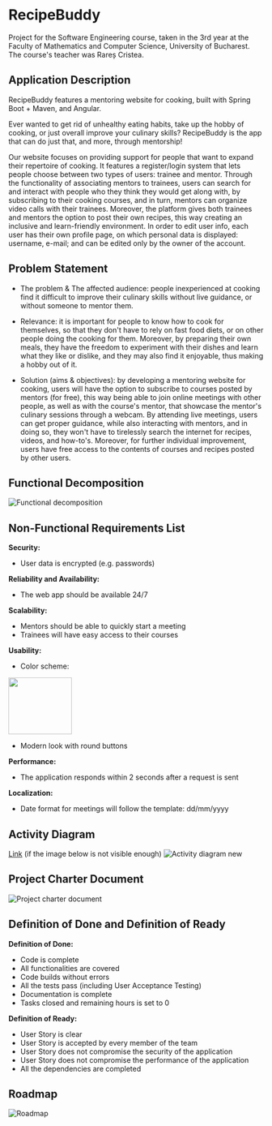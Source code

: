 # RecipeBuddy

Project for the Software Engineering course, taken in the 3rd year at the Faculty of Mathematics and Computer Science, University of Bucharest. The course's teacher was Rareș Cristea.

## Application Description

RecipeBuddy features a mentoring website for cooking, built with Spring Boot + Maven, and Angular.

Ever wanted to get rid of unhealthy eating habits, take up the hobby of cooking, or just overall improve your culinary skills? RecipeBuddy is the app that can do just that, and more, through mentorship!

Our website focuses on providing support for people that want to expand their repertoire of cooking. It features a register/login system that lets people choose between two types of users: trainee and mentor. Through the functionality of associating mentors to trainees, users can search for and interact with people who they think they would get along with, by subscribing to their cooking courses, and in turn, mentors can organize video calls with their trainees. Moreover, the platform gives both trainees and mentors the option to post their own recipes, this way creating an inclusive and learn-friendly environment. In order to edit user info, each user has their own profile page, on which personal data is displayed: username, e-mail; and can be edited only by the owner of the account.

## Problem Statement

* The problem & The affected audience: people inexperienced at cooking find it difficult to improve their culinary skills without live guidance, or without someone to mentor them.
	
* Relevance: it is important for people to know how to cook for themselves, so that they don't have to rely on fast food diets, or on other people doing the cooking for them. Moreover, by preparing their own meals, they have the freedom to experiment with their dishes and learn what they like or dislike, and they may also find it enjoyable, thus making a hobby out of it.
	
* Solution (aims & objectives): by developing a mentoring website for cooking, users will have the option to subscribe to courses posted by mentors (for free), this way being able to join online meetings with other people, as well as with the course's mentor, that showcase the mentor's culinary sessions through a webcam. By attending live meetings, users can get proper guidance, while also interacting with mentors, and in doing so, they won't have to tirelessly search the internet for recipes, videos, and how-to's. Moreover, for further individual improvement, users have free access to the contents of courses and recipes posted by other users.

## Functional Decomposition

![Functional decomposition](https://user-images.githubusercontent.com/87432371/214106011-80f093b5-67d3-4e67-8786-a7199c304371.png)

## Non-Functional Requirements List

__Security:__
* User data is encrypted (e.g. passwords)

__Reliability and Availability:__
* The web app should be available 24/7

__Scalability:__
* Mentors should be able to quickly start a meeting
* Trainees will have easy access to their courses

__Usability:__
* Color scheme:
<img src="https://user-images.githubusercontent.com/87432371/202544858-b4617740-3546-43da-b578-cede58fb67dd.png" width="125" height="112">

* Modern look with round buttons

__Performance:__
* The application responds within 2 seconds after a request is sent

__Localization:__
* Date format for meetings will follow the template: dd/mm/yyyy

## Activity Diagram

[Link](https://user-images.githubusercontent.com/87432371/214105465-6bcda982-27f9-49fa-a464-cd1974ddfe0b.png) (if the image below is not visible enough)
![Activity diagram new](https://user-images.githubusercontent.com/87432371/214105465-6bcda982-27f9-49fa-a464-cd1974ddfe0b.png)

## Project Charter Document

![Project charter document](https://user-images.githubusercontent.com/87432371/203646021-769d04de-6d24-4c7c-b376-743c97bf2cc6.png)

## Definition of Done and Definition of Ready

__Definition of Done:__
* Code is complete
* All functionalities are covered
* Code builds without errors
* All the tests pass (including User Acceptance Testing)
* Documentation is complete
* Tasks closed and remaining hours is set to 0

__Definition of Ready:__
* User Story is clear
* User Story is accepted by every member of the team
* User Story does not compromise the security of the application
* User Story does not compromise the performance of the application
* All the dependencies are completed

## Roadmap

![Roadmap](https://user-images.githubusercontent.com/87432371/204295588-9c8c5977-fb2a-4f77-8f2e-37d2623fbf99.png)

